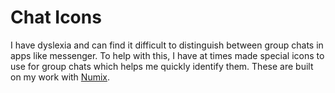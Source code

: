 # Chat Icons

I have dyslexia and can find it difficult to distinguish between group chats in apps like messenger. To help with this, I have at times made special icons to use for group chats which helps me quickly identify them. These are built on my work with [Numix](https://github.com/numixproject/).
